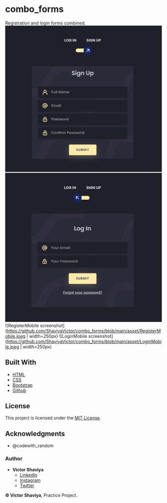 # combo_forms
Registration and login forms combined.            
![Registration form screenshot](https://github.com/ShaviyaVictor/combo_forms/blob/main/asset/register.png)              
![Login form screenshot](https://github.com/ShaviyaVictor/combo_forms/blob/main/asset/login.png)            
![RegisterMobile screenshot](https://github.com/ShaviyaVictor/combo_forms/blob/main/asset/RegisterMobile.jpeg | width=250px) ![LoginMobile screenshot](https://github.com/ShaviyaVictor/combo_forms/blob/main/asset/LoginMobile.jpeg | width=250px)               

## Built With

* [HTML](https://developer.mozilla.org/en-US/docs/Web/HTML)        
* [CSS](https://developer.mozilla.org/en-US/docs/Web/css)             
* [Bootstrap](https://getbootstrap.com/docs/5.2/getting-started/introduction/)       
* [Github](https://github.com/ShaviyaVictor/shaviya)       

## License

This project is licensed under the [MIT License](https://github.com/ShaviyaVictor/toggleSwitch/blob/main/LICENSE).     

## Acknowledgments

* @codewith_random

### Author

* **Victor Shaviya**        
    - [LinkedIn](https://www.linkedin.com/in/victor-shaviya-532ab0110/)          
    - [Instagram](https://www.instagram.com/ignition_reads/)        
    - [Twitter](https://twitter.com/ShaviyaVictor)

  
**© Victor Shaviya**, Practice Project.
